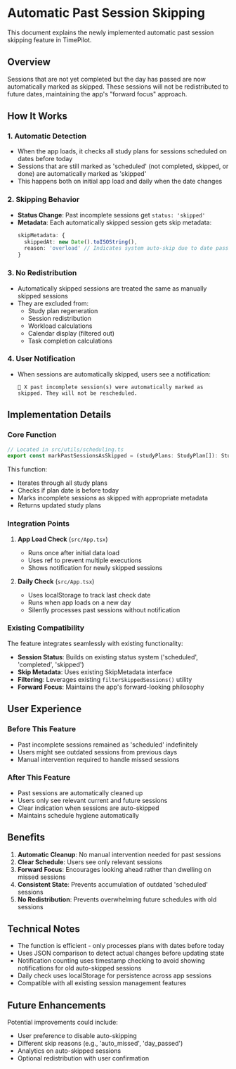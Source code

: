 # Automatic Past Session Skipping

This document explains the newly implemented automatic past session skipping feature in TimePilot.

## Overview

Sessions that are not yet completed but the day has passed are now automatically marked as skipped. These sessions will not be redistributed to future dates, maintaining the app's "forward focus" approach.

## How It Works

### 1. Automatic Detection
- When the app loads, it checks all study plans for sessions scheduled on dates before today
- Sessions that are still marked as 'scheduled' (not completed, skipped, or done) are automatically marked as 'skipped'
- This happens both on initial app load and daily when the date changes

### 2. Skipping Behavior
- **Status Change**: Past incomplete sessions get `status: 'skipped'`
- **Metadata**: Each automatically skipped session gets skip metadata:
  ```typescript
  skipMetadata: {
    skippedAt: new Date().toISOString(),
    reason: 'overload' // Indicates system auto-skip due to date passing
  }
  ```

### 3. No Redistribution
- Automatically skipped sessions are treated the same as manually skipped sessions
- They are excluded from:
  - Study plan regeneration
  - Session redistribution
  - Workload calculations
  - Calendar display (filtered out)
  - Task completion calculations

### 4. User Notification
- When sessions are automatically skipped, users see a notification:
  ```
  📅 X past incomplete session(s) were automatically marked as skipped. They will not be rescheduled.
  ```

## Implementation Details

### Core Function
```typescript
// Located in src/utils/scheduling.ts
export const markPastSessionsAsSkipped = (studyPlans: StudyPlan[]): StudyPlan[]
```

This function:
- Iterates through all study plans
- Checks if plan date is before today
- Marks incomplete sessions as skipped with appropriate metadata
- Returns updated study plans

### Integration Points

1. **App Load Check** (`src/App.tsx`)
   - Runs once after initial data load
   - Uses ref to prevent multiple executions
   - Shows notification for newly skipped sessions

2. **Daily Check** (`src/App.tsx`)
   - Uses localStorage to track last check date
   - Runs when app loads on a new day
   - Silently processes past sessions without notification

### Existing Compatibility

The feature integrates seamlessly with existing functionality:

- **Session Status**: Builds on existing status system ('scheduled', 'completed', 'skipped')
- **Skip Metadata**: Uses existing SkipMetadata interface
- **Filtering**: Leverages existing `filterSkippedSessions()` utility
- **Forward Focus**: Maintains the app's forward-looking philosophy

## User Experience

### Before This Feature
- Past incomplete sessions remained as 'scheduled' indefinitely
- Users might see outdated sessions from previous days
- Manual intervention required to handle missed sessions

### After This Feature
- Past sessions are automatically cleaned up
- Users only see relevant current and future sessions
- Clear indication when sessions are auto-skipped
- Maintains schedule hygiene automatically

## Benefits

1. **Automatic Cleanup**: No manual intervention needed for past sessions
2. **Clear Schedule**: Users see only relevant sessions
3. **Forward Focus**: Encourages looking ahead rather than dwelling on missed sessions
4. **Consistent State**: Prevents accumulation of outdated 'scheduled' sessions
5. **No Redistribution**: Prevents overwhelming future schedules with old sessions

## Technical Notes

- The function is efficient - only processes plans with dates before today
- Uses JSON comparison to detect actual changes before updating state
- Notification counting uses timestamp checking to avoid showing notifications for old auto-skipped sessions
- Daily check uses localStorage for persistence across app sessions
- Compatible with all existing session management features

## Future Enhancements

Potential improvements could include:
- User preference to disable auto-skipping
- Different skip reasons (e.g., 'auto_missed', 'day_passed')
- Analytics on auto-skipped sessions
- Optional redistribution with user confirmation
